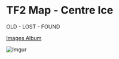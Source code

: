 # TF2 Map - Centre Ice
OLD - LOST - FOUND

[Images Album](http://imgur.com/a/VO3ug)

![Imgur](http://i.imgur.com/QQXyVwV.jpg)
